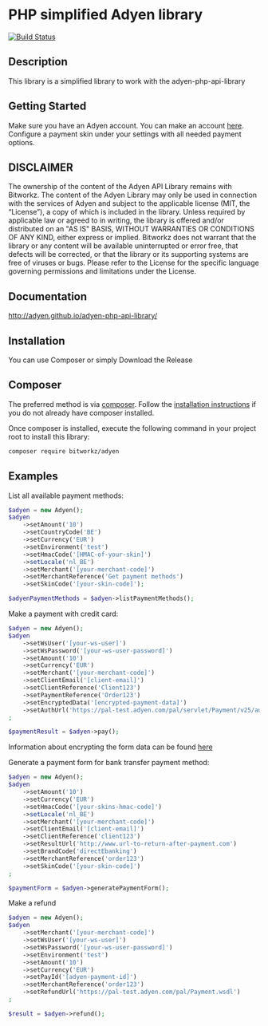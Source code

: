 # PHP simplified Adyen library

[![Build Status](https://travis-ci.org/bitworkz/adyen.svg?branch=master)](https://travis-ci.org/bitworkz/adyen)

## Description ##
This library is a simplified library to work with the adyen-php-api-library

## Getting Started ##
Make sure you have an Adyen account. You can make an account <a href="https://www.adyen.com/home/discover/test-account-signup#form" target="_blank">here</a>. Configure a payment skin under your settings with all needed payment options.

## DISCLAIMER ##
The ownership of the content of the Adyen API Library remains with Bitworkz. The content of the Adyen Library may only be used in connection with the services of Adyen and subject to the applicable license (MIT, the “License”), a copy of which is included in the library. 
Unless required by applicable law or agreed to in writing, the library is offered and/or distributed on an "AS IS" BASIS, WITHOUT WARRANTIES OR CONDITIONS OF ANY KIND, either express or implied. Bitworkz does not warrant that the library or any content will be available uninterrupted or error free, that defects will be corrected, or that the library or its supporting systems are free of viruses or bugs. Please refer to the License for the specific language governing permissions and limitations under the License.

## Documentation ##
http://adyen.github.io/adyen-php-api-library/

## Installation ##
You can use Composer or simply Download the Release

## Composer ##

The preferred method is via [composer](https://getcomposer.org). Follow the
[installation instructions](https://getcomposer.org/doc/00-intro.md) if you do not already have
composer installed.


Once composer is installed, execute the following command in your project root to install this library:

```sh
composer require bitworkz/adyen
```

## Examples ##
List all available payment methods:

```php
$adyen = new Adyen();
$adyen
    ->setAmount('10')
    ->setCountryCode('BE')
    ->setCurrency('EUR')
    ->setEnvironment('test')
    ->setHmacCode('[HMAC-of-your-skin]')
    ->setLocale('nl_BE')
    ->setMerchant('[your-merchant-code]')
    ->setMerchantReference('Get payment methods')
    ->setSkinCode('[your-skin-code]');

$adyenPaymentMethods = $adyen->listPaymentMethods();
```

Make a payment with credit card:

```php
$adyen = new Adyen();
$adyen
    ->setWsUser('[your-ws-user]')
    ->setWsPassword('[your-ws-user-password]')
    ->setAmount('10')
    ->setCurrency('EUR')
    ->setMerchant('[your-merchant-code]')
    ->setClientEmail('[client-email]')
    ->setClientReference('Client123')
    ->setPaymentReference('Order123')
    ->setEncryptedData('[encrypted-payment-data]')
    ->setAuthUrl('https://pal-test.adyen.com/pal/servlet/Payment/v25/authorise')
;

$paymentResult = $adyen->pay();
```
Information about encrypting the form data can be found <a href="https://pal-test.adyen.com/pal/servlet/Payment/v25/authorise" target="_blank">here</a>


Generate a payment form for bank transfer payment method:

```php
$adyen = new Adyen();
$adyen
    ->setAmount('10')
    ->setCurrency('EUR')
    ->setHmacCode('[your-skins-hmac-code]')
    ->setLocale('nl_BE')
    ->setMerchant('[your-merchant-code]')
    ->setClientEmail('[client-email]')
    ->setClientReference('client123')
    ->setResultUrl('http://www.url-to-return-after-payment.com')
    ->setBrandCode('directEbanking')
    ->setMerchantReference('order123')
    ->setSkinCode('[your-skin-code]')
;

$paymentForm = $adyen->generatePaymentForm();
```

Make a refund

```php
$adyen = new Adyen();
$adyen
    ->setMerchant('[your-merchant-code]')
    ->setWsUser('[your-ws-user]')
    ->setWsPassword('[your-ws-user-password]')
    ->setEnvironment('test')
    ->setAmount('10')
    ->setCurrency('EUR')
    ->setPayId('[adyen-payment-id]')
    ->setMerchantReference('order123')
    ->setRefundUrl('https://pal-test.adyen.com/pal/Payment.wsdl')
;

$result = $adyen->refund();
```

